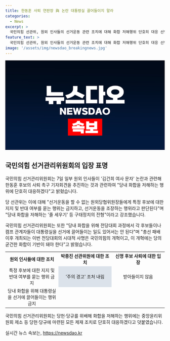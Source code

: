 ```yaml
---
title: 한동훈 사퇴 연판장 與 논란 대통령실 끌어들이지 말라
categories:
  - News
excerpt: >
  국민의힘 선관위, 원외 인사들의 선거운동 관련 조치에 대해 화합 저해행위 단호히 대응 선언. 선관위는 당내 화합을 위배하는 행위에 대해서는 중앙윤리위원회 제소 등 제재 조치를 강조. 또한, 한 후보 사퇴 기자회견 추진 과정에 관여한 박종진 선관위원에게 주의 경고 조처를 내림.
feature_text: >
  국민의힘 선관위, 원외 인사들의 선거운동 관련 조치에 대해 화합 저해행위 단호히 대응 선언. 선관위는 당내 화합을 위배하는 행위에 대해서는 중앙윤리위원회 제소 등 제재 조치를 강조. 또한, 한 후보 사퇴 기자회견 추진 과정에 관여한 박종진 선관위원에게 주의 경고 조처를 내림.
image: '/assets/img/newsdao_breakingnews.jpg'
---
```


<p><img src="/assets/img/newsdao_breakingnews.jpg" alt="koreaapp 속보" /></p>

<h2 data-ke-size="size26">국민의힘 선거관리위원회의 입장 표명</h2>

<p>국민의힘 선거관리위원회는 7일 일부 원외 인사들이 '김건희 여사 문자' 논란과 관련해 한동훈 후보의 사퇴 촉구 기자회견을 추진하는 것과 관련하여 "당내 화합을 저해하는 행위에 단호히 대응하겠다"고 밝혔습니다.</p>

<p data-ke-size="size16">당 선관위는 이에 대해 "선거운동을 할 수 없는 원외당협위원장들에게 특정 후보에 대한 지지 및 반대 여부를 묻는 행위는 금지하고, 선거운동을 조장하는 행위라고 판단된다"며 "당내 화합을 저해하는 '줄 세우기' 등 구태정치의 전형"이라고 강조했습니다.</p>

<p>국민의힘 선거관리위원회는 또한 "당내 화합을 위해 전당대회 과정에서 각 후보들이나 캠프 관계자들이 대통령실을 선거에 끌어들이는 일도 있어서는 안 된다"며 "총선 패배 이후 개최되는 이번 전당대회의 시대적 사명은 국민의힘의 개혁이고, 이 개혁에는 당의 굳건한 화합이 기반이 돼야 한다"고 밝혔습니다.</p>

<div style="width:100%">
  <table>
    <tr>
      <td style="text-align: center; width: 33.33%;"><b>원외 인사들에 대한 조치</b></td>
      <td style="text-align: center; width: 33.33%;"><b>박종진 선관위원에 대한 조치</b></td>
      <td style="text-align: center; width: 33.33%;"><b>신명 후보 사퇴에 대한 입장</b></td>
    </tr>
    <tr>
      <td style="text-align: center;">특정 후보에 대한 지지 및 반대 여부를 묻는 행위 금지</td>
      <td style="text-align: center;background-color: #21538527;">'주의 경고' 조처 내림</td>
      <td style="text-align: center;">받아들이지 않음</td>
    </tr>
    <tr>
      <td style="text-align: center;">당내 화합을 위해 대통령실을 선거에 끌어들이는 행위 금지</td>
      <td style="text-align: center;"></td>
      <td style="text-align: center;"></td>
    </tr>
  </table>
</div>

<p>국민의힘 선거관리위원회는 당헌·당규를 위배해 화합을 저해하는 행위에는 중앙윤리위원회 제소 등 당헌·당규에 마련된 모든 제재 조치로 단호히 대응하겠다고 덧붙였습니다.</p>
실시간 뉴스 속보는, <a href="https://newsdao.kr" rel="dofollow">https://newsdao.kr</a>


